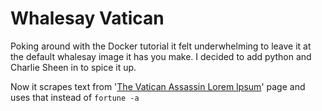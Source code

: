 # Whalesay Vatican

Poking around with the Docker tutorial it felt underwhelming to leave it at the default whalesay image it has you make.  I decided to add python and Charlie Sheen in to spice it up.

Now it scrapes text from '[The Vatican Assassin Lorem Ipsum](http://vaticanassass.in)' page and uses that instead of ```fortune -a```

